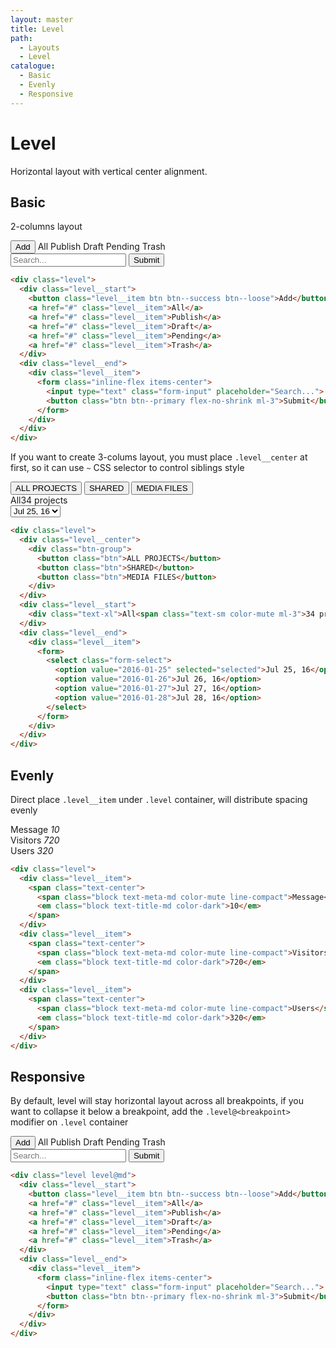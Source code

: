 ```yaml
---
layout: master
title: Level
path:
  - Layouts
  - Level
catalogue:
  - Basic
  - Evenly
  - Responsive
---
```


# Level

Horizontal layout with vertical center alignment.

## Basic

2-columns layout

<section class="snippet">
  <div class="snippet__preview">
    <div class="level">
      <div class="level__start">
        <button class="level__item btn btn--success btn--loose">Add</button>
        <a role="button" class="level__item">All</a>
        <a role="button" class="level__item">Publish</a>
        <a role="button" class="level__item">Draft</a>
        <a role="button" class="level__item">Pending</a>
        <a role="button" class="level__item">Trash</a>
      </div>
      <div class="level__end">
        <div class="level__item">
          <form class="inline-flex items-center">
            <input type="text" class="form-input" placeholder="Search...">
            <button type="button" class="btn btn--primary flex-no-shrink ml-3">Submit</button>
          </form>
        </div>
      </div>
    </div>
  </div>
  <div class="snippet__source">

```html
<div class="level">
  <div class="level__start">
    <button class="level__item btn btn--success btn--loose">Add</button>
    <a href="#" class="level__item">All</a>
    <a href="#" class="level__item">Publish</a>
    <a href="#" class="level__item">Draft</a>
    <a href="#" class="level__item">Pending</a>
    <a href="#" class="level__item">Trash</a>
  </div>
  <div class="level__end">
    <div class="level__item">
      <form class="inline-flex items-center">
        <input type="text" class="form-input" placeholder="Search...">
        <button class="btn btn--primary flex-no-shrink ml-3">Submit</button>
      </form>
    </div>
  </div>
</div>
```

  </div>
</section>

If you want to create 3-colums layout, you must place `.level__center` at first, so it can use `~` CSS selector to control siblings style

<section class="snippet">
  <div class="snippet__preview">
    <div class="level">
      <div class="level__center">
        <div class="btn-group">
          <button class="btn">ALL PROJECTS</button>
          <button class="btn">SHARED</button>
          <button class="btn">MEDIA FILES</button>
        </div>
      </div>
      <div class="level__start">
        <div class="text-xl">All<span class="text-sm color-mute ml-3">34 projects</span></div>
      </div>
      <div class="level__end">
        <div class="level__item">
          <form>
            <select class="form-select">
              <option value="2016-01-25" selected="selected">Jul 25, 16</option>
              <option value="2016-01-26">Jul 26, 16</option>
              <option value="2016-01-27">Jul 27, 16</option>
              <option value="2016-01-28">Jul 28, 16</option>
            </select>
          </form>
        </div>
      </div>
    </div>
  </div>
  <div class="snippet__source">

```html
<div class="level">
  <div class="level__center">
    <div class="btn-group">
      <button class="btn">ALL PROJECTS</button>
      <button class="btn">SHARED</button>
      <button class="btn">MEDIA FILES</button>
    </div>
  </div>
  <div class="level__start">
    <div class="text-xl">All<span class="text-sm color-mute ml-3">34 projects</span></div>
  </div>
  <div class="level__end">
    <div class="level__item">
      <form>
        <select class="form-select">
          <option value="2016-01-25" selected="selected">Jul 25, 16</option>
          <option value="2016-01-26">Jul 26, 16</option>
          <option value="2016-01-27">Jul 27, 16</option>
          <option value="2016-01-28">Jul 28, 16</option>
        </select>
      </form>
    </div>
  </div>
</div>
```

  </div>
</section>

## Evenly

Direct place `.level__item` under `.level` container, will distribute spacing evenly

<section class="snippet">
  <div class="snippet__preview">
    <div class="level">
      <div class="level__item">
        <span class="text-center">
          <span class="block text-meta-md color-mute line-compact">Message</span>
          <em class="block text-title-md color-dark">10</em>
        </span>
      </div>
      <div class="level__item">
        <span class="text-center">
          <span class="block text-meta-md color-mute line-compact">Visitors</span>
          <em class="block text-title-md color-dark">720</em>
        </span>
      </div>
      <div class="level__item">
        <span class="text-center">
          <span class="block text-meta-md color-mute line-compact">Users</span>
          <em class="block text-title-md color-dark">320</em>
        </span>
      </div>
    </div>
  </div>
  <div class="snippet__source">

```html
<div class="level">
  <div class="level__item">
    <span class="text-center">
      <span class="block text-meta-md color-mute line-compact">Message</span>
      <em class="block text-title-md color-dark">10</em>
    </span>
  </div>
  <div class="level__item">
    <span class="text-center">
      <span class="block text-meta-md color-mute line-compact">Visitors</span>
      <em class="block text-title-md color-dark">720</em>
    </span>
  </div>
  <div class="level__item">
    <span class="text-center">
      <span class="block text-meta-md color-mute line-compact">Users</span>
      <em class="block text-title-md color-dark">320</em>
    </span>
  </div>
</div>
```

  </div>
</section>

## Responsive

By default, level will stay horizontal layout across all breakpoints, if you want to collapse it below a breakpoint, add the `.level@<breakpoint>` modifier on `.level` container

<section class="snippet">
  <div class="snippet__preview">
    <div class="level level@md">
      <div class="level__start">
        <button class="level__item btn btn--success btn--loose">Add</button>
        <a role="button" class="level__item">All</a>
        <a role="button" class="level__item">Publish</a>
        <a role="button" class="level__item">Draft</a>
        <a role="button" class="level__item">Pending</a>
        <a role="button" class="level__item">Trash</a>
      </div>
      <div class="level__end">
        <div class="level__item">
          <form action="#" class="inline-flex items-center">
            <input type="text" class="form-input" placeholder="Search...">
            <button class="btn btn--primary flex-no-shrink ml-3">Submit</button>
          </form>
        </div>
      </div>
    </div>
  </div>
  <div class="snippet__source">

```html
<div class="level level@md">
  <div class="level__start">
    <button class="level__item btn btn--success btn--loose">Add</button>
    <a href="#" class="level__item">All</a>
    <a href="#" class="level__item">Publish</a>
    <a href="#" class="level__item">Draft</a>
    <a href="#" class="level__item">Pending</a>
    <a href="#" class="level__item">Trash</a>
  </div>
  <div class="level__end">
    <div class="level__item">
      <form class="inline-flex items-center">
        <input type="text" class="form-input" placeholder="Search...">
        <button class="btn btn--primary flex-no-shrink ml-3">Submit</button>
      </form>
    </div>
  </div>
</div>
```

  </div>
</section>
